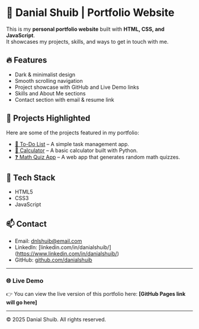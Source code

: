 # 🌙 Danial Shuib | Portfolio Website

This is my **personal portfolio website** built with **HTML, CSS, and JavaScript**.  
It showcases my projects, skills, and ways to get in touch with me.

## 🔥 Features
- Dark & minimalist design  
- Smooth scrolling navigation  
- Project showcase with GitHub and Live Demo links  
- Skills and About Me sections  
- Contact section with email & resume link  

## 📂 Projects Highlighted
Here are some of the projects featured in my portfolio:

- [📘 To-Do List](https://github.com/danialshuib/todo-list) – A simple task management app.  
- [🧮 Calculator](https://github.com/danialshuib/calculator) – A basic calculator built with Python.  
- [❓ Math Quiz App](#) – A web app that generates random math quizzes.  

## 🚀 Tech Stack
- HTML5  
- CSS3  
- JavaScript  

## 📫 Contact
- Email: [dnlshuib@email.com](mailto:danial@email.com)  
- LinkedIn: [linkedin.com/in/danialshuib/] (https://www.linkedin.com/in/danialshuib/)
- GitHub: [github.com/danialshuib](https://github.com/danialshuib)

---

### 🌐 Live Demo
👉 You can view the live version of this portfolio here: **[GitHub Pages link will go here]**

---

© 2025 Danial Shuib. All rights reserved.
